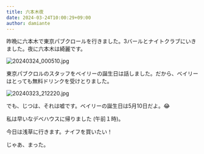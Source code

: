 ```yaml
---
title: 六本木夜
date: 2024-03-24T10:00:29+09:00
author: damiante
---
```

昨晩に六本木で東京パブクロールを行きました。3バールとナイトクラブにいきました。夜に六本木は綺麗です。

![20240324_000510.jpg](https://github.com/devhou-se/www-jp/assets/12438044/81046260-721d-4a70-9261-8c493c737642)

東京パブクロルのスタッフをベイリーの誕生日は話しました。だから、ベイリーはとっても無料ドリンクを受けとりました。

![20240323_212220.jpg](https://github.com/devhou-se/www-jp/assets/12438044/a541f124-00b0-46b2-84e9-04ec91bf7208)

でも、じつは、それは嘘です。ベイリーの誕生日は5月10日だよ。😂

私は早いなデベハウスに帰りました (午前１時)。

今日は浅草に行きます。ナイフを買いたい！

じゃあ、まった。
